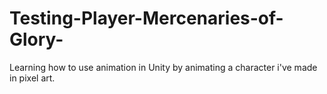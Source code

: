 # Testing-Player-Mercenaries-of-Glory-
Learning how to use animation in Unity by animating a character i've made in pixel art.
